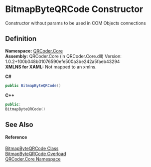 # BitmapByteQRCode Constructor


Constructor without params to be used in COM Objects connections



## Definition
**Namespace:** <a href="N_QRCoder_Core.md">QRCoder.Core</a>  
**Assembly:** QRCoder.Core (in QRCoder.Core.dll) Version: 1.0.2+100b048b01076590efe500a3be242a5faeb43294  
**XMLNS for XAML:** Not mapped to an xmlns.

**C#**
``` C#
public BitmapByteQRCode()
```
**C++**
``` C++
public:
BitmapByteQRCode()
```



## See Also


#### Reference
<a href="T_QRCoder_Core_BitmapByteQRCode.md">BitmapByteQRCode Class</a>  
<a href="Overload_QRCoder_Core_BitmapByteQRCode__ctor.md">BitmapByteQRCode Overload</a>  
<a href="N_QRCoder_Core.md">QRCoder.Core Namespace</a>  
